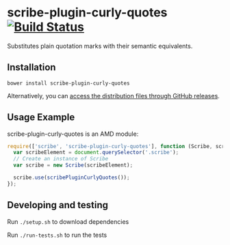 # scribe-plugin-curly-quotes [![Build Status](https://travis-ci.org/guardian/scribe-plugin-curly-quotes.svg?branch=master)](https://travis-ci.org/guardian/scribe-plugin-curly-quotes)

Substitutes plain quotation marks with their semantic equivalents.

## Installation
```
bower install scribe-plugin-curly-quotes
```

Alternatively, you can [access the distribution files through GitHub releases](https://github.com/guardian/scribe-plugin-curly-quotes/releases).

## Usage Example

scribe-plugin-curly-quotes is an AMD module:

``` js
require(['scribe', 'scribe-plugin-curly-quotes'], function (Scribe, scribePluginCurlyQuotes) {
  var scribeElement = document.querySelector('.scribe');
  // Create an instance of Scribe
  var scribe = new Scribe(scribeElement);

  scribe.use(scribePluginCurlyQuotes());
});
```

## Developing and testing

Run `./setup.sh` to download dependencies

Run `./run-tests.sh` to run the tests
